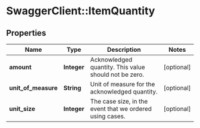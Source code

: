 # SwaggerClient::ItemQuantity

## Properties
Name | Type | Description | Notes
------------ | ------------- | ------------- | -------------
**amount** | **Integer** | Acknowledged quantity. This value should not be zero. | [optional] 
**unit_of_measure** | **String** | Unit of measure for the acknowledged quantity. | [optional] 
**unit_size** | **Integer** | The case size, in the event that we ordered using cases. | [optional] 

